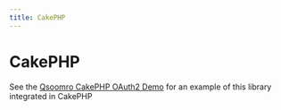 ```yaml
---
title: CakePHP
---
```


# CakePHP

See the [Qsoomro CakePHP OAuth2 Demo](https://github.com/qsoomro/cakephp-oauth2-demo) for an example of this library integrated in CakePHP